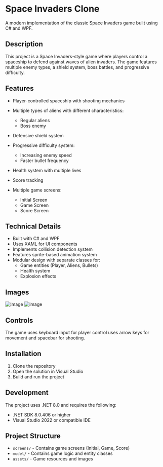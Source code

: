 # Space Invaders Clone

A modern implementation of the classic Space Invaders game built using C# and WPF.

## Description

This project is a Space Invaders-style game where players control a spaceship to defend against waves of alien invaders. The game features multiple enemy types, a shield system, boss battles, and progressive difficulty.

## Features

- Player-controlled spaceship with shooting mechanics
- Multiple types of aliens with different characteristics:
  - Regular aliens 
  - Boss enemy 
- Defensive shield system
- Progressive difficulty system:
  - Increasing enemy speed
  - Faster bullet frequency
    
- Health system with multiple lives
- Score tracking
- Multiple game screens:
  - Initial Screen
  - Game Screen
  - Score Screen

## Technical Details

- Built with C# and WPF
- Uses XAML for UI components
- Implements collision detection system
- Features sprite-based animation system
- Modular design with separate classes for:
  - Game entities (Player, Aliens, Bullets)
  - Health system
  - Explosion effects
      
## Images
![image](https://github.com/user-attachments/assets/b6345141-67e0-46b6-811b-e5e61140e578)
![image](https://github.com/user-attachments/assets/072b1f72-371a-4e85-a729-3cb5243db8f2)


## Controls

The game uses keyboard input for player control  uses arrow keys for movement and spacebar for shooting.

## Installation

1. Clone the repository
2. Open the solution in Visual Studio
3. Build and run the project

## Development

The project uses .NET 8.0 and requires the following:
- .NET SDK 8.0.406 or higher
- Visual Studio 2022 or compatible IDE

## Project Structure

- `screens/` - Contains game screens (Initial, Game, Score)
- `model/` - Contains game logic and entity classes
- `assets/` - Game resources and images
